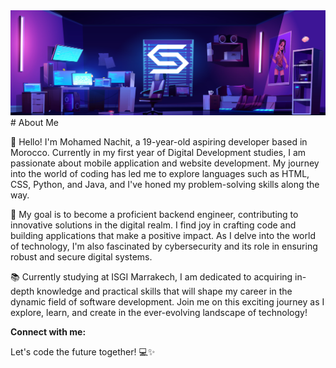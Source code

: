 <img src='./img/simobanner.png' alt='img'  />
# About Me

👋 Hello! I'm Mohamed Nachit, a 19-year-old aspiring developer based in Morocco. Currently in my first year of Digital Development studies, I am passionate about mobile application and website development. My journey into the world of coding has led me to explore languages such as HTML, CSS, Python, and Java, and I've honed my problem-solving skills along the way.

🚀 My goal is to become a proficient backend engineer, contributing to innovative solutions in the digital realm. I find joy in crafting code and building applications that make a positive impact. As I delve into the world of technology, I'm also fascinated by cybersecurity and its role in ensuring robust and secure digital systems.

📚 Currently studying at ISGI Marrakech, I am dedicated to acquiring in-depth knowledge and practical skills that will shape my career in the dynamic field of software development. Join me on this exciting journey as I explore, learn, and create in the ever-evolving landscape of technology!

**Connect with me:**


Let's code the future together! 💻✨
